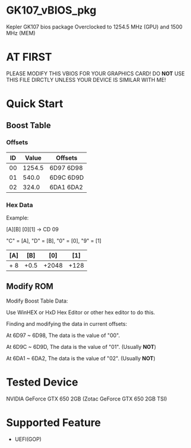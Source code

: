# GK107_vBIOS_pkg
Kepler GK107 bios package
Overclocked to 1254.5 MHz (GPU) and 1500 MHz (MEM)

# AT FIRST
PLEASE MODIFY THIS VBIOS FOR YOUR GRAPHICS CARD!
DO **NOT** USE THIS FILE DIRCTLY UNLESS YOUR DEVICE IS SIMILAR WITH ME!

# Quick Start
## Boost Table
### Offsets
| ID | Value |  Offsets  |
|----|-------|-----------|
| 00 |1254.5 | 6D97 6D98 |
| 01 | 540.0 | 6D9C 6D9D |
| 02 | 324.0 | 6DA1 6DA2 |
### Hex Data
Example: 

[A][B] [0][1] -> CD 09

"C" = [A], "D" = [B], "0" = [0], "9" = [1]

|  [A]  |  [B]  |  [0]  |  [1]  |
|-------|-------|-------|-------|
| + 8   | +0.5  | +2048 | +128  |

## Modify ROM
Modify Boost Table Data:

Use WinHEX or HxD Hex Editor or other hex editor to do this.

Finding and modifying the data in current offsets:

At 6D97 ~ 6D98, The data is the value of "00".

At 6D9C ~ 6D9D, The data is the value of "01". (Usually **NOT**)

At 6DA1 ~ 6DA2, The data is the value of "02". (Usually **NOT**)

# Tested Device
NVIDIA GeForce GTX 650 2GB (Zotac GeForce GTX 650 2GB TSI)

# Supported Feature
- UEFI(GOP)
